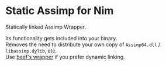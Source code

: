 # Static Assimp for Nim
Statically linked Assimp Wrapper.

Its functionality gets included into your binary.  
Removes the need to distribute your own copy of `Assimp64.dll` / `libassimp.dylib`, etc.  
Use [beef's wrapper](https://github.com/beef331/nimassimp) if you prefer dynamic linking.

